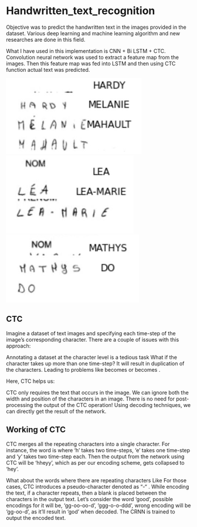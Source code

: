 # Handwritten_text_recognition

Objective was to predict the handwritten text in the images provided in the dataset. 
Various deep learning and machine learning algorithm and new researches are done in this field.

What I have used in this implementation is CNN + Bi LSTM + CTC.
Convolution neural network was used to extract a feature map from the images. Then this feature map 
was fed into LSTM and then using CTC function actual text was predicted.  

![Alt text](predicted_images/handwritten_text.JPG?raw=true "Optional Title")
![Alt text](predicted_images/handwritten_text1.JPG?raw=true "Optional Title")
![Alt text](predicted_images/handwritten_text2.JPG?raw=true "Optional Title")

## CTC 
Imagine a dataset of text images and specifying each time-step of the image’s corresponding character. There are a couple of issues with this approach:

Annotating a dataset at the character level is a tedious task
What if the character takes up more than one time-step? It will result in duplication of the characters. 
Leading to problems like <good> becomes <ggoood> or <hey> becomes <hheyy>.
  
Here, CTC helps us:

CTC only requires the text that occurs in the image. We can ignore both the width and position of the characters in an image.
There is no need for post-processing the output of the CTC operation! Using decoding techniques, we can directly get the result of the network.

## Working of CTC
  
CTC merges all the repeating characters into a single character. For instance, the word is <hey> where ‘h’ takes two time-steps, ‘e’ takes one time-step and ‘y’ takes two time-step each. Then the output from the network using CTC will be ‘hheyy’, which as per our encoding scheme, gets collapsed to ‘hey’.

What about the words where there are repeating characters Like <good> For those cases, CTC introduces a pseudo-character denoted as “-“ . While encoding the text, if a character repeats, then a blank is placed between the characters in the output text. Let’s consider the word ‘good’, possible encodings for it will be, ‘gg-oo-oo-d’, ‘ggg-o-o-ddd’, wrong encoding will be ‘gg-oo-d’, as it’ll result in ‘god’ when decoded. The CRNN is trained to output the encoded text.  

